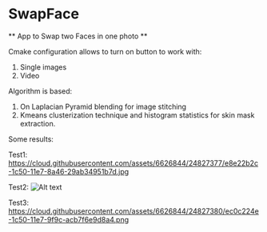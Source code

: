 # SwapFace
** App to Swap two Faces in one photo **

Cmake configuration allows to turn on button to work with: 
1. Single images 
2. Video

Algorithm is based: 
1. On Laplacian Pyramid blending for image stitching 
2. Kmeans clusterization technique and histogram statistics for skin mask extraction.

Some results:  

Test1: 
https://cloud.githubusercontent.com/assets/6626844/24827377/e8e22b2c-1c50-11e7-8a46-29ab34951b7d.jpg

Test2: 
![Alt text](https://cloud.githubusercontent.com/assets/6626844/24827379/ead24afc-1c50-11e7-9b11-ca92ecc7fee3.jpg "Optional title")

Test3:
https://cloud.githubusercontent.com/assets/6626844/24827380/ec0c224e-1c50-11e7-9f9c-acb7f6e9d8a4.png